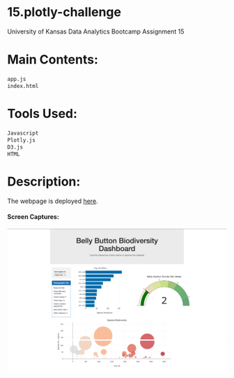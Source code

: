 # 15.plotly-challenge
University of Kansas Data Analytics Bootcamp Assignment 15

# Main Contents:
    app.js
    index.html

# Tools Used:
    Javascript
    Plotly.js
    D3.js
    HTML

# Description:

The webpage is deployed [here](https://blhawkins.github.io/15.plotly-challenge/).

#### Screen Captures:
![alt text](https://github.com/blhawkins/15.plotly-challenge/blob/main/Screenshots/Screen_capture1.png 'Screenshot 1 [Top of webpage]')
![alt text](https://github.com/blhawkins/15.plotly-challenge/blob/main/Screenshots/Screen_capture2.png 'Screenshot 2')